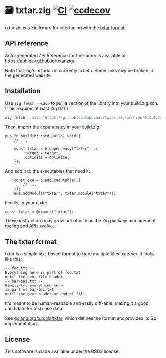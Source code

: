 # 🗃️ txtar.zig [![CI](https://github.com/abhinav/txtar.zig/actions/workflows/ci.yml/badge.svg)](https://github.com/abhinav/txtar.zig/actions/workflows/ci.yml) [![codecov](https://codecov.io/github/abhinav/txtar.zig/graph/badge.svg?token=PLIZOORGHS)](https://codecov.io/github/abhinav/txtar.zig)

txtar.zig is a Zig library for interfacing with the [txtar format](#the-txtar-format).

## API reference

Auto-generated API Reference for the library is available at
<https://abhinav.github.io/txtar.zig/>.

Note that Zig's autodoc is currently in beta.
Some links may be broken in the generated website.

## Installation

Use `zig fetch --save` to pull a version of the library
into your build.zig.zon.
(This requires at least Zig 0.11.)

```bash
zig fetch --save "https://github.com/abhinav/txtar.zig/archive/0.3.0.tar.gz"
```

Then, import the dependency in your build.zig:

```zig
pub fn build(b: *std.Build) void {
    // ...

    const txtar = b.dependency("txtar", .{
        .target = target,
        .optimize = optimize,
    });
```

And add it to the executables that need it:

```zig
    const exe = b.addExecutable(.{
        // ...
    });
    exe.addModule("txtar", txtar.module("txtar"));
```

Finally, in your code:

```zig
const txtar = @import("txtar");
```

These instructions may grow out of date as the Zig package management tooling
and APIs evolve.

## The txtar format

txtar is a simple text-based format to store multiple files together.
It looks like this:

```
-- foo.txt --
Everything here is part of foo.txt
until the next file header.
-- bar/baz.txt --
Similarly, everything here
is part of bar/baz.txt
until the next header or end of file.
```

It's meant to be human-readable and easily diff-able,
making it a good candidate for test case data.

See [golang.org/x/tools/txtar](https://pkg.go.dev/golang.org/x/tools/txtar),
which defines the format and provides its Go implementation.

## License

This software is made available under the BSD3 license.
